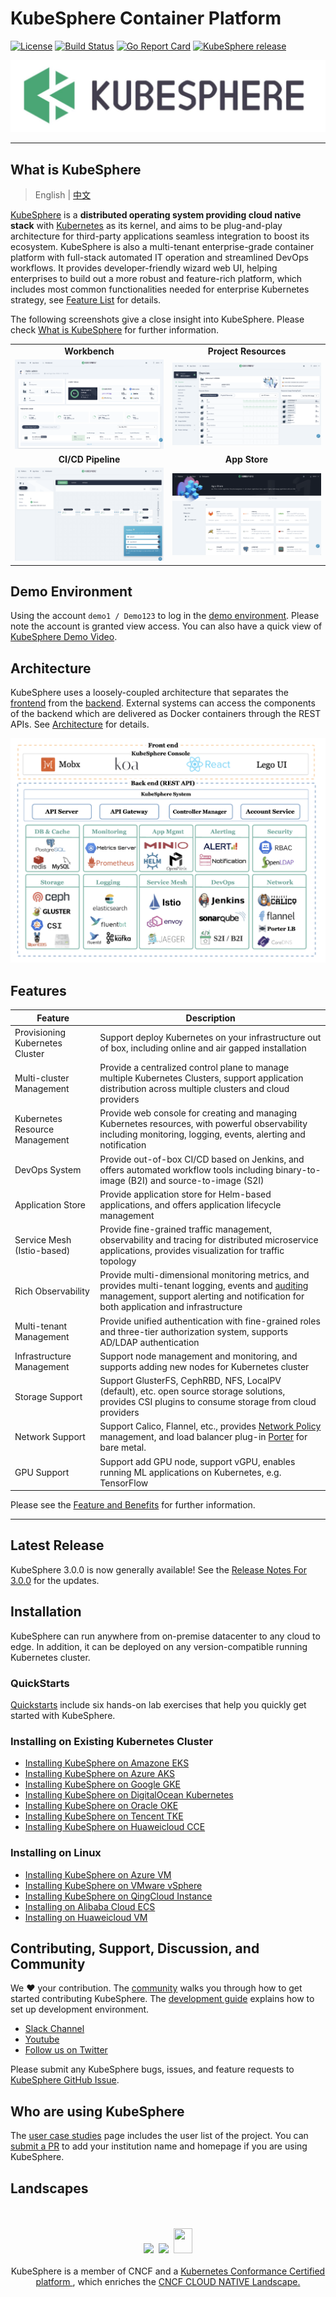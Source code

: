 # KubeSphere Container Platform

[![License](http://img.shields.io/badge/license-apache%20v2-blue.svg)](https://github.com/KubeSphere/KubeSphere/blob/master/LICENSE)
[![Build Status](https://travis-ci.org/kubesphere/kubesphere.svg?branch=master)](https://travis-ci.org/kubesphere/kubesphere)
[![Go Report Card](https://goreportcard.com/badge/github.com/kubesphere/kubesphere)](https://goreportcard.com/report/github.com/kubesphere/kubesphere)
[![KubeSphere release](https://img.shields.io/github/release/kubesphere/kubesphere.svg?color=release&label=release&logo=release&logoColor=release)](https://github.com/kubesphere/kubesphere/releases/tag/v2.1.1)

![logo](docs/images/kubesphere-logo.png)

----

## What is KubeSphere

> English | [中文](README_zh.md)

[KubeSphere](https://kubesphere.io/) is a **distributed operating system providing cloud native stack** with [Kubernetes](https://kubernetes.io) as its kernel, and aims to be plug-and-play architecture for third-party applications seamless integration to boost its ecosystem. KubeSphere is also a multi-tenant enterprise-grade container platform with full-stack automated IT operation and streamlined DevOps workflows. It provides developer-friendly wizard web UI, helping enterprises to build out a more robust and feature-rich platform, which includes most common functionalities needed for enterprise Kubernetes strategy, see [Feature List](#features) for details.

The following screenshots give a close insight into KubeSphere. Please check [What is KubeSphere](https://kubesphere.io/docs/introduction/what-is-kubesphere/) for further information.

<table>
  <tr>
      <td width="50%" align="center"><b>Workbench</b></td>
      <td width="50%" align="center"><b>Project Resources</b></td>
  </tr>
  <tr>
     <td><img src="docs/images/console.png"/></td>
     <td><img src="docs/images/project.png"/></td>
  </tr>
  <tr>
      <td width="50%" align="center"><b>CI/CD Pipeline</b></td>
      <td width="50%" align="center"><b>App Store</b></td>
  </tr>
  <tr>
     <td><img src="docs/images/cicd.png"/></td>
     <td><img src="docs/images/app-store.png"/></td>
  </tr>
</table>

## Demo Environment

Using the account `demo1 / Demo123` to log in the [demo environment](https://demo.kubesphere.io/). Please note the account is granted view access. You can also have a quick view of [KubeSphere Demo Video](https://youtu.be/u5lQvhi_Xlc).

## Architecture

KubeSphere uses a loosely-coupled architecture that separates the [frontend](https://github.com/kubesphere/console) from the [backend](https://github.com/kubesphere/kubesphere). External systems can access the components of the backend which are delivered as Docker containers through the REST APIs. See [Architecture](https://kubesphere.io/docs/introduction/architecture/) for details.

![Architecture](docs/images/architecture.png)

## Features

|Feature|Description|
|---|---|
| Provisioning Kubernetes Cluster|Support deploy Kubernetes on your infrastructure out of box, including online and air gapped installation|
| Multi-cluster Management | Provide a centralized control plane to manage multiple Kubernetes Clusters, support application distribution across multiple clusters and cloud providers|
| Kubernetes Resource Management | Provide web console for creating and managing Kubernetes resources, with powerful observability including monitoring, logging, events, alerting and notification |
| DevOps System | Provide out-of-box CI/CD based on Jenkins, and offers automated workflow tools including binary-to-image (B2I) and source-to-image (S2I) |
| Application Store | Provide application store for Helm-based applications, and offers application lifecycle management |
| Service Mesh (Istio-based) | Provide fine-grained traffic management, observability and tracing for distributed microservice applications, provides visualization for traffic topology |
| Rich Observability | Provide multi-dimensional monitoring metrics, and provides multi-tenant logging, events and [auditing](https://kubernetes.io/docs/tasks/debug-application-cluster/audit/) management, support alerting and notification for both application and infrastructure |
| Multi-tenant Management | Provide unified authentication with fine-grained roles and three-tier authorization system, supports AD/LDAP authentication |
| Infrastructure Management | Support node management and monitoring, and supports adding new nodes for Kubernetes cluster |
| Storage Support | Support GlusterFS, CephRBD, NFS, LocalPV (default), etc. open source storage solutions, provides CSI plugins to consume storage from cloud providers |
| Network Support | Support Calico, Flannel, etc., provides [Network Policy](https://kubernetes.io/docs/concepts/services-networking/network-policies/) management, and load balancer plug-in [Porter](https://github.com/kubesphere/porter) for bare metal.|
| GPU Support | Support add GPU node, support vGPU, enables running ML applications on Kubernetes, e.g. TensorFlow |

Please see the [Feature and Benefits](https://kubesphere.io/docs/introduction/features/) for further information.

----

## Latest Release

KubeSphere 3.0.0 is now generally available! See the [Release Notes For 3.0.0](https://kubesphere.io/docs/release/release-v300/) for the updates.

## Installation

KubeSphere can run anywhere from on-premise datacenter to any cloud to edge. In addition, it can be deployed on any version-compatible running Kubernetes cluster.

### QuickStarts

[Quickstarts](https://kubesphere.io/docs/quick-start/) include six hands-on lab exercises that help you quickly get started with KubeSphere.

### Installing on Existing Kubernetes Cluster

- [Installing KubeSphere on Amazone EKS](https://v3-0.docs.kubesphere.io/docs/installing-on-kubernetes/hosted-kubernetes/install-kubesphere-on-eks/)
- [Installing KubeSphere on Azure AKS](https://v3-0.docs.kubesphere.io/docs/installing-on-kubernetes/hosted-kubernetes/install-kubesphere-on-aks/)
- [Installing KubeSphere on Google GKE](https://v3-0.docs.kubesphere.io/docs/installing-on-kubernetes/hosted-kubernetes/install-kubesphere-on-aks/)
- [Installing KubeSphere on DigitalOcean Kubernetes](https://v3-0.docs.kubesphere.io/docs/installing-on-kubernetes/hosted-kubernetes/install-kubesphere-on-do/)
- [Installing KubeSphere on Oracle OKE](https://v3-0.docs.kubesphere.io/docs/installing-on-kubernetes/hosted-kubernetes/install-kubesphere-on-oke/)
- [Installing KubeSphere on Tencent TKE](https://v3-0.docs.kubesphere.io/docs/installing-on-kubernetes/hosted-kubernetes/install-ks-on-tencent-tke/)
- [Installing KubeSphere on Huaweicloud CCE](https://v3-0.docs.kubesphere.io/docs/installing-on-kubernetes/hosted-kubernetes/install-ks-on-huawei-cce/)

### Installing on Linux

- [Installing KubeSphere on Azure VM](https://https://v3-0.docs.kubesphere.io/docs/installing-on-linux/public-cloud/install-ks-on-azure-vms/)
- [Installing KubeSphere on VMware vSphere](https://https://v3-0.docs.kubesphere.io/docs/installing-on-linux/on-premises/install-kubesphere-on-vmware-vsphere/)
- [Installing KubeSphere on QingCloud Instance](https://https://v3-0.docs.kubesphere.io/docs/installing-on-linux/public-cloud/kubesphere-on-qingcloud-instance/)
- [Installing on Alibaba Cloud ECS](https://https://v3-0.docs.kubesphere.io/docs/installing-on-linux/public-cloud/install-kubesphere-on-ali-ecs/)
- [Installing on Huaweicloud VM](https://https://v3-0.docs.kubesphere.io/docs/installing-on-linux/public-cloud/install-ks-on-huaweicloud-ecs/)

## Contributing, Support, Discussion, and Community

We :heart: your contribution. The [community](https://github.com/kubesphere/community) walks you through how to get started contributing KubeSphere. The [development guide](https://github.com/kubesphere/community/tree/master/developer-guide/development) explains how to set up development environment.

- [Slack Channel](https://join.slack.com/t/kubesphere/shared_invite/enQtNTE3MDIxNzUxNzQ0LTZkNTdkYWNiYTVkMTM5ZThhODY1MjAyZmVlYWEwZmQ3ODQ1NmM1MGVkNWEzZTRhNzk0MzM5MmY4NDc3ZWVhMjE)
- [Youtube](https://www.youtube.com/channel/UCyTdUQUYjf7XLjxECx63Hpw)
- [Follow us on Twitter](https://twitter.com/KubeSphere)

Please submit any KubeSphere bugs, issues, and feature requests to [KubeSphere GitHub Issue](https://github.com/kubesphere/kubesphere/issues).

## Who are using KubeSphere

The [user case studies](https://kubesphere.io/case/) page includes the user list of the project. You can [submit a PR](https://github.com/kubesphere/kubesphere/blob/master/docs/powered-by-kubesphere.md) to add your institution name and homepage if you are using KubeSphere.

## Landscapes

<p align="center">
<br/><br/>
<img src="https://landscape.cncf.io/images/left-logo.svg" width="150"/>&nbsp;&nbsp;<img src="https://landscape.cncf.io/images/right-logo.svg" width="200"/>&nbsp;&nbsp;<img src="https://www.cncf.io/wp-content/uploads/2017/11/certified_kubernetes_color.png" height="40" width="30"/>
<br/><br/>
KubeSphere is a member of CNCF and a <a href="https://www.cncf.io/certification/software-conformance/#logos">Kubernetes Conformance Certified platform
</a>, which enriches the <a href="https://landscape.cncf.io/landscape=observability-and-analysis&license=apache-license-2-0">CNCF CLOUD NATIVE Landscape.
</a>
</p>
